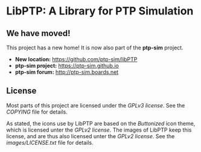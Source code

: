 
LibPTP: A Library for PTP Simulation
==============================================================

We have moved!
---------------------

This project has a new home!
It is now also part of the **ptp-sim** project.

- __New location:__ https://github.com/ptp-sim/libPTP
- __ptp-sim project:__ https://ptp-sim.github.io
- __ptp-sim forum:__ http://ptp-sim.boards.net

License
-------------------------------

Most parts of this project are licensed under the _GPLv3 license_. See the _COPYING_ file for details.

As stated, the icons use by LibPTP are based on the _Buttonized_ icon theme, which is licensed unter the _GPLv2 license_.
The images of LibPTP keep this license, and are thus also licensed unter the _GPLv2 license_. See the _images/LICENSE.txt_ file for details.
